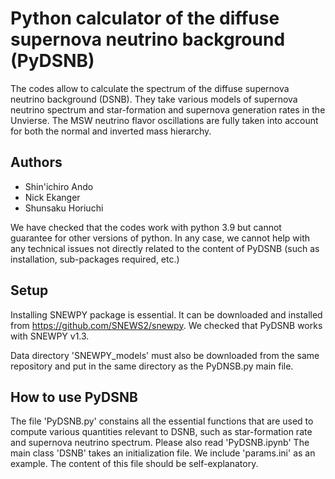 # Python calculator of the diffuse supernova neutrino background (PyDSNB)

The codes allow to calculate the spectrum of the diffuse supernova neutrino background (DSNB). They take various models of supernova neutrino spectrum and star-formation and supernova generation rates in the Unvierse. The MSW neutrino flavor oscillations are fully taken into account for both the normal and inverted mass hierarchy.

## Authors

- Shin'ichiro Ando
- Nick Ekanger
- Shunsaku Horiuchi

We have checked that the codes work with python 3.9 but cannot guarantee for other versions of python. In any case, we cannot help with any technical issues not directly related to the content of PyDSNB (such as installation, sub-packages required, etc.)

## Setup

Installing SNEWPY package is essential. It can be downloaded and installed from https://github.com/SNEWS2/snewpy. We checked that PyDSNB works with SNEWPY v1.3.

Data directory 'SNEWPY_models' must also be downloaded from the same repository and put in the same directory as the PyDNSB.py main file.

## How to use PyDSNB

The file 'PyDSNB.py' constains all the essential functions that are used to compute various quantities relevant to DSNB, such as star-formation rate and supernova neutrino spectrum. Please also read 'PyDSNB.ipynb' The main class 'DSNB' takes an initialization file. We include 'params.ini' as an example. The content of this file should be self-explanatory.
